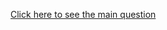 <a href="https://ryan-jobs1144.github.io/main-question/main_question.html">Click here to see the main question</a>

